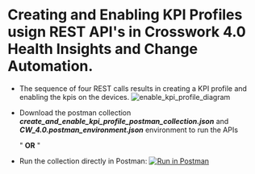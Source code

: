 # Creating and Enabling KPI Profiles usign REST API's in Crosswork 4.0 Health Insights and Change Automation.
* The sequence of four REST calls results in creating a KPI profile and enabling the kpis on the devices.
  ![enable_kpi_profile_diagram](https://user-images.githubusercontent.com/12874987/113064257-81320800-916b-11eb-921a-615c1afc7bd7.jpg)
* Download the postman collection ***create_and_enable_kpi_profile_postman_collection.json*** and ***CW_4.0.postman_environment.json*** environment to run the APIs   
    
  "              **OR**          "       
* Run the collection directly in Postman:   [![Run in Postman](https://run.pstmn.io/button.svg)](https://app.getpostman.com/run-collection/1a5c79095a0217a6595e#?env%5BCW%204.0%5D=W3sia2V5IjoidXNlciIsInZhbHVlIjoiIiwiZW5hYmxlZCI6ZmFsc2V9LHsia2V5IjoiY3Jvc3N3b3JrX2lwIiwidmFsdWUiOiIxOTgueC54LngiLCJlbmFibGVkIjp0cnVlfSx7ImtleSI6InVzZXJuYW1lIiwidmFsdWUiOiJhZG1pbiIsImVuYWJsZWQiOnRydWV9LHsia2V5IjoicGFzc3dvcmQiLCJ2YWx1ZSI6ImFkbWluIiwiZW5hYmxlZCI6dHJ1ZX0seyJrZXkiOiJ0aWNrZXQiLCJ2YWx1ZSI6IiIsImVuYWJsZWQiOnRydWV9LHsia2V5IjoidG9rZW4iLCJ2YWx1ZSI6IiIsImVuYWJsZWQiOnRydWV9XQ==)

